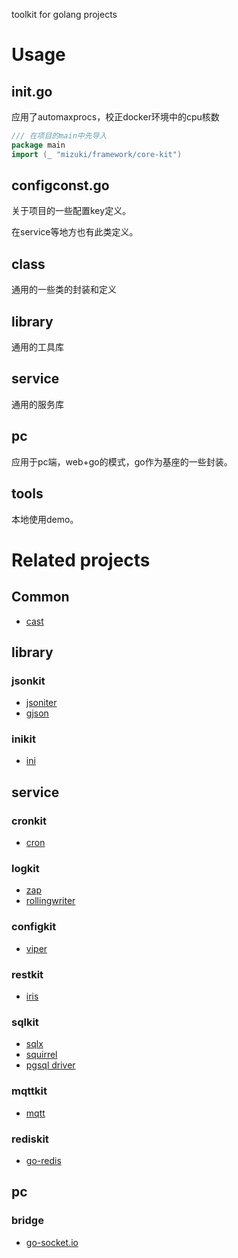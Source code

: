 toolkit for golang projects

# Usage

## init.go
应用了automaxprocs，校正docker环境中的cpu核数

```go
/// 在项目的main中先导入
package main
import (_ "mizuki/framework/core-kit")
```

## configconst.go
关于项目的一些配置key定义。

在service等地方也有此类定义。

## class
通用的一些类的封装和定义

## library
通用的工具库

## service
通用的服务库

## pc
应用于pc端，web+go的模式，go作为基座的一些封装。

## tools
本地使用demo。

# Related projects

## Common
- [cast](https://github.com/spf13/cast)

## library

### jsonkit
- [jsoniter](https://github.com/json-iterator/go)
- [gjson](https://github.com/tidwall/gjson)

### inikit
- [ini](https://github.com/go-ini/ini)

## service

### cronkit
- [cron](https://github.com/robfig/cron)

### logkit
- [zap](https://github.com/uber-go/zap)
- [rollingwriter](https://github.com/arthurkiller/rollingwriter)

### configkit
- [viper](https://github.com/spf13/viper)

### restkit
- [iris](https://github.com/kataras/iris)

### sqlkit
- [sqlx](https://github.com/jmoiron/sqlx)
- [squirrel](https://github.com/Masterminds/squirrel)
- [pgsql driver](https://github.com/lib/pq)

### mqttkit
- [mqtt](https://github.com/eclipse/paho.mqtt.golang)

### rediskit
- [go-redis](https://github.com/go-redis/redis/v8)

## pc

### bridge
- [go-socket.io](https://github.com/googollee/go-socket.io)
